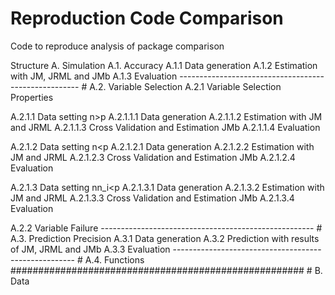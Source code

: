 # Reproduction Code Comparison
Code to reproduce analysis of package comparison 

Structure
A. Simulation
A.1. Accuracy 
A.1.1 Data generation
A.1.2 Estimation with JM, JRML and JMb
A.1.3 Evaluation
----------------------------------------------------- # 
A.2. Variable Selection
A.2.1 Variable Selection Properties 

A.2.1.1 Data setting n>p
A.2.1.1.1 Data generation
A.2.1.1.2 Estimation with JM and JRML
A.2.1.1.3 Cross Validation and Estimation JMb
A.2.1.1.4 Evaluation

A.2.1.2 Data setting n<p
A.2.1.2.1 Data generation
A.2.1.2.2 Estimation with JM and JRML
A.2.1.2.3 Cross Validation and Estimation JMb
A.2.1.2.4 Evaluation

A.2.1.3 Data setting nn_i<p
A.2.1.3.1 Data generation
A.2.1.3.2 Estimation with JM and JRML
A.2.1.3.3 Cross Validation and Estimation JMb
A.2.1.3.4 Evaluation

A.2.2 Variable Failure
----------------------------------------------------- # 
A.3. Prediction Precision
A.3.1 Data generation
A.3.2 Prediction with results of JM, JRML and JMb
A.3.3 Evaluation
----------------------------------------------------- # 
A.4. Functions
##################################################### # 
B. Data
